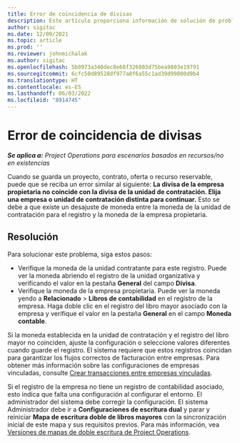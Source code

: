 ```yaml
---
title: Error de coincidencia de divisas
description: Este artículo proporciona información de solución de problemas sobre un error de discordancia de moneda que se produce al guardar tipos de registros específicos.
author: sigitac
ms.date: 12/09/2021
ms.topic: article
ms.prod: ''
ms.reviewer: johnmichalak
ms.author: sigitac
ms.openlocfilehash: 5b0973a340dec8e68f326803d75bea9803e19791
ms.sourcegitcommit: 6cfc50d89528df977a8f6a55c1ad39d99800d9b4
ms.translationtype: HT
ms.contentlocale: es-ES
ms.lasthandoff: 06/03/2022
ms.locfileid: "8914745"
---
```

# <a name="currency-mismatch-error"></a>Error de coincidencia de divisas 

_**Se aplica a:** Project Operations para escenarios basados en recursos/no en existencias_

Cuando se guarda un proyecto, contrato, oferta o recurso reservable, puede que se reciba un error similar al siguiente: **La divisa de la empresa propietaria no coincide con la divisa de la unidad de contratación. Elija una empresa o unidad de contratación distinta para continuar.** Esto se debe a que existe un desajuste de moneda entre la moneda de la unidad de contratación para el registro y la moneda de la empresa propietaria.


## <a name="resolution"></a>Resolución

Para solucionar este problema, siga estos pasos:
- Verifique la moneda de la unidad contratante para este registro. Puede ver la moneda abriendo el registro de la unidad organizativa y verificando el valor en la pestaña **General** del campo **Divisa**.
- Verifique la moneda de la empresa propietaria. Puede ver la moneda yendo a **Relacionado** > **Libros de contabilidad** en el registro de la empresa. Haga doble clic en el registro del libro mayor asociado con la empresa y verifique el valor en la pestaña **General** en el campo **Moneda contable**.

Si la moneda establecida en la unidad de contratación y el registro del libro mayor no coinciden, ajuste la configuración o seleccione valores diferentes cuando guarde el registro. El sistema requiere que estos registros coincidan para garantizar los flujos correctos de facturación entre empresas. Para obtener más información sobre las configuraciones de empresas vinculadas, consulte [Crear transacciones entre empresas vinculadas](../../project-accounting/create-intercompany-transactions.md).

Si el registro de la empresa no tiene un registro de contabilidad asociado, esto indica que falta una configuración al configurar el entorno. El administrador del sistema debe corregir la configuración. El sistema Administrador debe ir a **Configuraciones de escritura dual** y parar y reiniciar **Mapa de escritura doble de libros mayores** con la sincronización inicial de este mapa y sus requisitos previos. Para más información, vea [Versiones de mapas de doble escritura de Project Operations](../../environment/resource-dual-write-maps.md).
